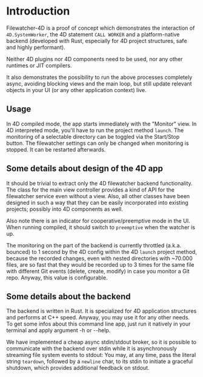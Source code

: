 # Introduction
Filewatcher-4D is a proof of concept which demonstrates the interaction of `4D.SystemWorker`, the 4D statement
`CALL WORKER` and a platform-native backend (developed with Rust, especially for 4D project structures, safe and
highly performant).

Neither 4D plugins nor 4D components need to be used, nor any other runtimes or JIT compilers.

It also demonstrates the possibility to run the above processes completely async, avoiding blocking
views and the main loop, but still update relevant objects in your UI (or any other application context) live.

## Usage
In 4D compiled mode, the app starts immediately with the "Monitor" view. In 4D interpreted mode, you'll have to run
the project method `launch`. The monitoring of a selectable directory can be toggled via the Start/Stop button.
The filewatcher settings can only be changed when monitoring is stopped. It can be restarted afterwards.

## Some details about design of the 4D app
It should be trivial to extract only the 4D filewatcher backend functionality. The class for the main view controller
provides a kind of API for the filewatcher service even without a view. Also, all other classes have been
designed in such a way that they can be easily incorporated into existing projects; possibly into 4D
components as well.

Also note there is an indicator for cooperative/preemptive mode in the UI. When running compiled, it should
switch to `preemptive` when the watcher is up.

The monitoring on the part of the backend is currently throttled (a.k.a. bounced) to 1 second by the 4D config
within the 4D `launch` project method, because the recorded changes, even with nested directories with ~70.000 files,
are so fast that they would be recorded up to 3 times for the same file with different Git events
(delete, create, modify) in case you monitor a Git repo. Anyway, this value is configurable.

## Some details about the backend
The backend is written in Rust. It is specialized for 4D application structures and performs at C++ speed.
Anyway, you may use it for any other needs.
To get some infos about this command line app, just run it natively in your terminal and apply argument
-h or --help.

We have implemented a cheap async stdin/stdout broker, so it is possible to communicate with the backend over
stdin while it is asynchronously streaming file system events to stdout:
You may, at any time, pass the literal string `teardown`, followed by a `newline` char, to its stdin to initiate a
graceful shutdown, which provides additional feedback on stdout.
